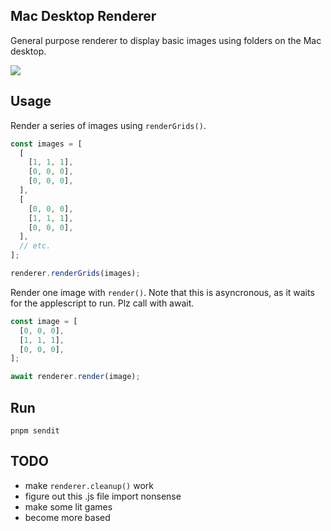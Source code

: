 ## Mac Desktop Renderer

General purpose renderer to display basic images using folders on the Mac desktop.

![](https://media0.giphy.com/media/v1.Y2lkPTc5MGI3NjExNWplNGVtbXNiOWRiMWljbzBsbDAzYTlkNXBmMHhwa2U5andydDVuMCZlcD12MV9pbnRlcm5hbF9naWZfYnlfaWQmY3Q9Zw/FjX4jaTmdBLZMLAUkc/giphy.gif)

## Usage

Render a series of images using `renderGrids()`.

```javascript
const images = [
  [
    [1, 1, 1],
    [0, 0, 0],
    [0, 0, 0],
  ],
  [
    [0, 0, 0],
    [1, 1, 1],
    [0, 0, 0],
  ],
  // etc.
];

renderer.renderGrids(images);
```

Render one image with `render()`. Note that this is asyncronous, as it waits for the applescript to run. Plz call with await.

```javascript
const image = [
  [0, 0, 0],
  [1, 1, 1],
  [0, 0, 0],
];

await renderer.render(image);
```

## Run

```
pnpm sendit
```

## TODO

- make `renderer.cleanup()` work
- figure out this .js file import nonsense
- make some lit games
- become more based
